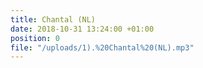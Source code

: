 ```yaml
---
title: Chantal (NL)
date: 2018-10-31 13:24:00 +01:00
position: 0
file: "/uploads/1).%20Chantal%20(NL).mp3"
---
```


